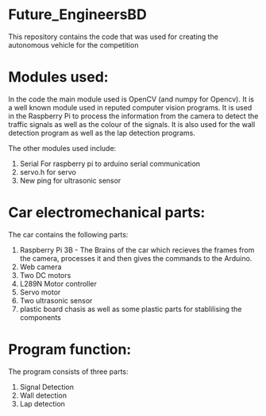 # Future_EngineersBD
This repository contains the code that was used for creating the autonomous vehicle for the competition

# Modules used:
In the code the main module used is OpenCV (and numpy for Opencv). It is a well known module used in reputed computer vision programs. It is used in the Raspberry Pi to process the information from the camera to detect the traffic signals as well as the colour of the signals. It is also used for the wall detection program as well as the lap detection programs.

The other modules used include:

1. Serial For raspberry pi to arduino serial communication 
2. servo.h for servo
3. New ping for ultrasonic sensor

# Car electromechanical parts:

The car contains the following parts:

1. Raspberry Pi 3B - The Brains of the car which recieves the frames from the camera, processes it and then gives the commands to the Arduino.
2. Web camera
3. Two DC motors
4. L289N Motor controller
5. Servo motor
6. Two ultrasonic sensor
7. plastic board chasis as well as some plastic parts for stablilising the components

# Program function:

The program consists of three parts:

1. Signal Detection
2. Wall detection
3. Lap detection
